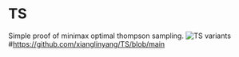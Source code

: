 # TS
Simple proof of minimax optimal thompson sampling.
![TS variants]("TS%2B.png")
#https://github.com/xianglinyang/TS/blob/main
